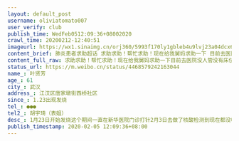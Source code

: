 ```yaml
---
layout: default_post
username: oliviatomato007
user_verify: club
publish_time: WedFeb0512:09:36+08002020
crawl_time: 20200212-12:40:51
imageurl: https://wx1.sinaimg.cn/orj360/5993f170ly1gbleb4u9lvj23a04dcx6r.jpg,https://wx3.sinaimg.cn/orj360/5993f170ly1gbleb5mcndj20u01t0nkn.jpg
content_brief: 肺炎患者求助超话 求助求助！帮忙求助！现在给我舅妈求助一下 目前去医院没人管 没有床位 没有饭 不让回家 社区不让回家 没有任何治疗措施 做检测了已经两天了 也没有结果【姓名】叶贤芳【年龄】61【所在城市】武汉【所在小区、社区】江汉区唐家墩街西桥社区【患病时间】1.23出现发烧【联系 ...全文
content_full_raw: 求助求助！帮忙求助！现在给我舅妈求助一下目前去医院没人管没有床位没有饭不让回家社区不让回家没有任何治疗措施做检测了已经两天了也没有结果【姓名】叶贤芳【年龄】61【所在城市】武汉【所在小区、社区】江汉区唐家墩街西桥社区【患病时间】1.23出现发烧【联系方式】●●●【其他紧急联系人】胡宇琦（表姐）【病情描述】1月23日开始发烧这个期间一直在新华医院门诊打针2月3日去做了核酸检测到现在都没收到结果医院也没人管2月4日社区通知去十一医院然后进去了就不让出来了已拍CT肺部显示感染并且建议住院治疗到现在没有床位只能坐着一晚上没有饭没有任何治疗医院没人管！只能坐着坐着睡觉！！！！！！试想一下一直坐着什么感受也没人来通知结果现在感觉到呼吸困难在医院呆着就只能坐着很难受目前没有医生愿意管！能不能帮忙能住进床位躺着没有饭吃人都很难受
status_url: https://m.weibo.cn/status/4468579242163044
name_: 叶贤芳
age_: 61
city_: 武汉
address_: 江汉区唐家墩街西桥社区
since_: 1.23出现发烧
tel_: ●●●
tel2_: 胡宇琦（表姐）
desc_: 1月23日开始发烧这个期间一直在新华医院门诊打针2月3日去做了核酸检测到现在都没收到结果医院也没人管2月4日社区通知去十一医院然后进去了就不让出来了已拍CT肺部显示感染并且建议住院治疗到现在没有床位只能坐着一晚上没有饭没有任何治疗医院没人管！只能坐着坐着睡觉！！！！！！试想一下一直坐着什么感受也没人来通知结果现在感觉到呼吸困难在医院呆着就只能坐着很难受目前没有医生愿意管！能不能帮忙能住进床位躺着没有饭吃人都很难受
publish_timestamp: 2020-02-05 12:09:36+08:00
---
```

